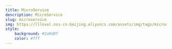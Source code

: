 ```yaml
---
title: MicroService
description: MicroService
slug: microservice
img: https://lllovol.oss-cn-beijing.aliyuncs.com/assets/img/tags/microservice.png
style:
    background: #2a9d8f
    color: #fff
---
```

